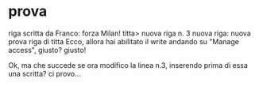 # prova
riga scritta da Franco: forza Milan!
titta> nuova riga n. 3
nuova riga: nuova prova
riga di titta
Ecco, allora hai abilitato il write andando su "Manage access", giusto?
giusto!


Ok, ma che succede se ora modifico la linea n.3, inserendo prima di essa una scritta?  ci provo...
